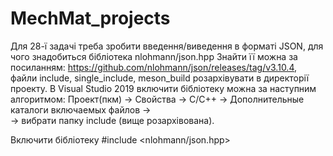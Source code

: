 # MechMat_projects
Для 28-ї задачі треба зробити введення/виведення в форматі JSON,
для чого знадобиться бібліотека nlohmann/json.hpp
Знайти її можна за посиланням:
https://github.com/nlohmann/json/releases/tag/v3.10.4, 
файли include, single_include, meson_build розархівувати в директорії
проекту. 
В Visual Studio 2019 включити бібліотеку можна за наступним алгоритмом:
Проект(пкм) -> Свойства -> С/С++ -> Дополнительные каталоги включаемых файлов ->  
-> вибрати папку include (вище розархівована).

Включити бібліотеку #include <nlohmann/json.hpp>
